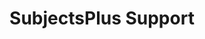 ---
title: SubjectsPlus Support
tags: [getting_started]
keywords: support
last_updated: Dec 2, 2016
summary: 
sidebar: sp4_sidebar
permalink: sp4_overview_support.html
folder: sp4
---